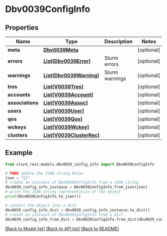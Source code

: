 # Dbv0039ConfigInfo


## Properties

Name | Type | Description | Notes
------------ | ------------- | ------------- | -------------
**meta** | [**Dbv0039Meta**](Dbv0039Meta.md) |  | [optional] 
**errors** | [**List[Dbv0039Error]**](Dbv0039Error.md) | Slurm errors | [optional] 
**warnings** | [**List[Dbv0039Warning]**](Dbv0039Warning.md) | Slurm warnings | [optional] 
**tres** | [**List[V0039Tres]**](V0039Tres.md) |  | [optional] 
**accounts** | [**List[V0039Account]**](V0039Account.md) |  | [optional] 
**associations** | [**List[V0039Assoc]**](V0039Assoc.md) |  | [optional] 
**users** | [**List[V0039User]**](V0039User.md) |  | [optional] 
**qos** | [**List[V0039Qos]**](V0039Qos.md) |  | [optional] 
**wckeys** | [**List[V0039Wckey]**](V0039Wckey.md) |  | [optional] 
**clusters** | [**List[V0039ClusterRec]**](V0039ClusterRec.md) |  | [optional] 

## Example

```python
from slurm_rest.models.dbv0039_config_info import Dbv0039ConfigInfo

# TODO update the JSON string below
json = "{}"
# create an instance of Dbv0039ConfigInfo from a JSON string
dbv0039_config_info_instance = Dbv0039ConfigInfo.from_json(json)
# print the JSON string representation of the object
print(Dbv0039ConfigInfo.to_json())

# convert the object into a dict
dbv0039_config_info_dict = dbv0039_config_info_instance.to_dict()
# create an instance of Dbv0039ConfigInfo from a dict
dbv0039_config_info_from_dict = Dbv0039ConfigInfo.from_dict(dbv0039_config_info_dict)
```
[[Back to Model list]](../README.md#documentation-for-models) [[Back to API list]](../README.md#documentation-for-api-endpoints) [[Back to README]](../README.md)


